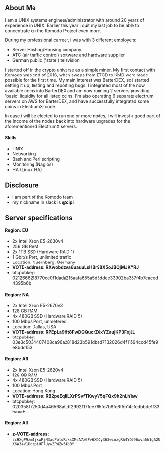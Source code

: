 ## About Me

I am a UNIX systems engineer/administrator with around 20 years of experience in UNIX. Earlier this year i quit my last job to be able to concentrate on the Komodo Project even more.

During my professional carreer, i was with 3 different employers:

* Server Hosting/Housing company
* ATC (air traffic control) software and hardware supplier
* German public ('state') television

I started off in the crypto universe as a simple miner. My first contact with Komodo was end of 2016, when swaps from BTCD to KMD were made possible for the first time. My main interest was BarterDEX, so i started setting it up, testing and reporting bugs. I integrated most of the now available coins into BarterDEX and am now running 2 servers providing 'basic' liquidity for all listed coins. I'm also operating 6 separate electrum servers on AWS for BarterDEX, and have successfully integrated some coins in ElectrumX-code.

In case i will be elected to run one or more nodes, i will invest a good part of the income of the nodes back into hardware upgrades for the aforementioned ElectrumX servers.

#### Skills
- UNIX
- Networking
- Bash and Perl scripting
- Monitoring (Nagios)
- HA (Linux-HA)

## Disclosure
- i am part of the Komodo team
- my nickname in slack is <strong>@cipi</strong>

## Server specifications

#### Region: EU
- 2x Intel Xeon E5-2630v4
- 256 GB RAM
- 2x 1TB SSD (Hardware RAID 1)
- 1 Gbit/s Port, unlimited traffic
- Location: Nuernberg, Germany
- <strong>VOTE-address: RXwobdzva6uauuLsHBr98X5oJBQjMJKYRJ</strong>
- btcpubkey: 0212666218770ce0f1dada215aafa655a5d8ddee33902ba367f4b7caced4395b6b

#### Region: NA
- 2x Intel Xeon E5-2670v3
- 128 GB RAM
- 4x 480GB SSD (Hardware RAID 5)
- 100 Mbps Port, unmetered
- Location: Dallas, USA
- <strong>VOTE-address: RPEpLa9Ht8FwDQQucrZ6xYZaujKP3FojLL</strong>
- btcpubkey: 03e3c5034407408ca96a2818d23b591dbed7132026d4f11594ccd45fe9e8bdc153

#### Region: AR
- 2x Intel Xeon E5-2620v4
- 128 GB RAM
- 4x 480GB SSD (Hardware RAID 5)
- 100 Mbps Port
- Location: Hong Kong
- <strong>VOTE-address: RB2peEqBLXrPSvfTKwyV5qFQx9h2nLh1aw</strong>
- btcpubkey: 020358f7250d4a46568a0df2992117fee765fd7b8fc6f5b14efedbbde1f33beaeb

#### Region: All
- <strong>z-VOTE-address:</strong> `zcHXgP9zmJjxwPjN3aqPotoRbksXMsA7zGFv6XDDy363winzgRA4YDt96xva6h1gA2UX6W34V1DdopiUF7UywZPWZw34bBY`
